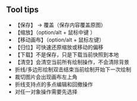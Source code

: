 ## Tool tips
- 【保存】 -> 覆盖（保存内容覆盖原图）
- 【缩放】（option/alt + 鼠标中键 ）
- 【移动画布】（option/alt + 鼠标左键）
- 【归位】可快速还原缩放或移动的偏移
- 【下载】不是保存，只是下载当前快照到本地
- 【清空】会清空当前所有绘制操作，不会清除背景
- 折线/多边形绘制双击结束当前绘制开始下一次绘制
- 裁切图片会出现画布左上角
- 折线支持点的多点编辑和回撤操作
- 对任一对象操作需要先选择

